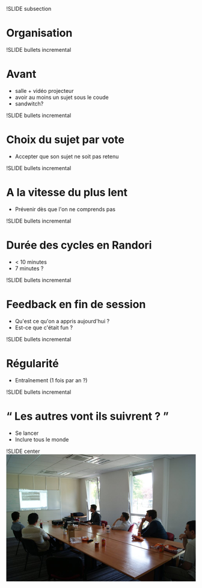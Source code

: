 !SLIDE subsection
# Organisation

!SLIDE bullets incremental
# Avant
* salle + vidéo projecteur
* avoir au moins un sujet sous le coude
* sandwitch?

!SLIDE bullets incremental
# Choix du sujet par vote
* Accepter que son sujet ne soit pas retenu

!SLIDE bullets incremental
# A la vitesse du plus lent
* Prévenir dès que l'on ne comprends pas

!SLIDE bullets incremental
# Durée des cycles en Randori
* < 10 minutes
* 7 minutes ?

!SLIDE bullets incremental
# Feedback en fin de session
* Qu'est ce qu'on a appris aujourd'hui ?
* Est-ce que c'était fun ?

!SLIDE bullets incremental
# Régularité
* Entraînement (1 fois par an ?)

!SLIDE bullets incremental
# &#8220; Les autres vont ils suivrent ? &#8221;
* Se lancer
* Inclure tous le monde

!SLIDE center
![Eole](Eole.jpg)